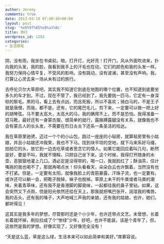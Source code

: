 ```yaml
---
author: Jeremy
comments: true
date: 2013-03-19 07:40:49+00:00
layout: post
slug: '%e6%97%85%e8%a1%8c'
title: 旅行
wordpress_id: 1292
categories:
- 生活随笔
---
```


阴，没有雨，我坐在书桌前。暗，打开灯，光好亮！打开门，风从外面吹进来，扑向我的头发，我的脸，我看到我手上的汗毛也在动，它们的颜色和我的头发一样。我努力保持心情平复，不受风的影响，没有跳动，没有波澜，甚至没有声响。我，打算让心灵去来一场从未有过的旅行。

去呼伦贝尔大草原吧，其实我不知道它到底在地图的哪个位置，也不知道到底要坐多久的车才到。不过，现在不管了，我已经到了。我先要挑一匹马，它定有一身深棕的鬃毛。黑的马，看上去有点凶，而且死板，所以不喜欢；骑白马的，不是王子就是唐僧，而我，都不是。还有，它的尾巴毛儿，剪下来，一定要可以做一把上好的胡琴弦。马不要太高大，太高大的马，我的确爬不上，而不是恐怕。我得准备一双马靴，最好还有一身蒙古服，很简单的就行，露胳膊露腿没有关系，就像我也不会有蒙古人的长头发，不需要在烈日炎炎下还系一条圣洁的哈达。

我在草原里驰骋，迈过一个个的小山包，路过一座座的小毡房，就算毡房里有小姑娘，并且小姑娘还冲我笑，我也不下马。找到块平坦的空地，就下马来系好马缰，拍拍它的头，放它到一边去吃草或者思念它的情人。如果它能回应着叫几句，断然是好，要是不叫，我就不理睬，只顾自己坐下来。这个时候，我得打开随身的水壶，恶狠狠地灌上几口。酒必定是没得带的，喝一口，我就脸红了；酥油茶，估计嘴挑的我也喝不了，那就再喝点水！仰头看看天，朵朵白云也许飘着，当然没有也不打紧。但是，一定要有太阳，就像我脸上的青筋暴露，汗珠子流，也一定要有。或许还可以躺一会，把靴子脱掉，袜子也脱掉。草原上未干的牛粪或者马粪的潮味，夹着青草味，还有我不是香港脚的脚臭味，一起都往我的鼻子里钻。如果，这会突然又下点雨，但是阳光依然还挂在天上，那我就把嘴巴张开，润湿我的嘴唇，我的舌头，还有我的嗓子，大声地喊三声我的亲娘，还有我的姑娘，也许，她们，都听得见！

这其实是我多年的梦想，尽管那时还是个小少年，也许还带点文艺。未曾想，长着长着就坏掉，刷拉拉成了个“惨绿”少年，好吧，也许不能装，该是个青年了，但，这依然是我的梦想。好像实现了，又好像完全没有！

“天是这么蓝，草是这么绿，生活本来可以如此简单和美好。”席慕容说。
